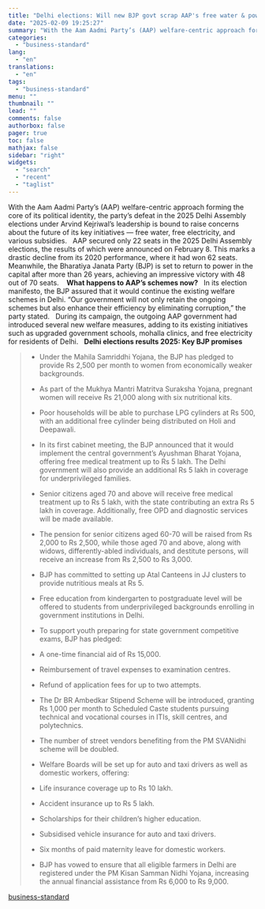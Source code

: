 ```yaml
---
title: "Delhi elections: Will new BJP govt scrap AAP's free water & power schemes?"
date: "2025-02-09 19:25:27"
summary: "With the Aam Aadmi Party’s (AAP) welfare-centric approach forming the core of its political identity, the party’s defeat in the 2025 Delhi Assembly elections under Arvind Kejriwal’s leadership is bound to raise concerns about the future of its key initiatives — free water, free electricity, and various subsidies. AAP secured..."
categories:
  - "business-standard"
lang:
  - "en"
translations:
  - "en"
tags:
  - "business-standard"
menu: ""
thumbnail: ""
lead: ""
comments: false
authorbox: false
pager: true
toc: false
mathjax: false
sidebar: "right"
widgets:
  - "search"
  - "recent"
  - "taglist"
---
```


With the Aam Aadmi Party’s (AAP) welfare-centric approach forming the core of its political identity, the party’s defeat in the 2025 Delhi Assembly elections under Arvind Kejriwal’s leadership is bound to raise concerns about the future of its key initiatives — free water, free electricity, and various subsidies.
 
AAP secured only 22 seats in the 2025 Delhi Assembly elections, the results of which were announced on February 8. This marks a drastic decline from its 2020 performance, where it had won 62 seats.
 
Meanwhile, the Bharatiya Janata Party (BJP) is set to return to power in the capital after more than 26 years, achieving an impressive victory with 48 out of 70 seats. 
 
**What happens to AAP’s schemes now?**
 
In its election manifesto, the BJP assured that it would continue the existing welfare schemes in Delhi. “Our government will not only retain the ongoing schemes but also enhance their efficiency by eliminating corruption,” the party stated.
 
During its campaign, the outgoing AAP government had introduced several new welfare measures, adding to its existing initiatives such as upgraded government schools, mohalla clinics, and free electricity for residents of Delhi.
 
**Delhi elections results 2025: Key BJP promises**
 
> - Under the Mahila Samriddhi Yojana, the BJP has pledged to provide Rs 2,500 per month to women from economically weaker backgrounds.
> 
> - As part of the Mukhya Mantri Matritva Suraksha Yojana, pregnant women will receive Rs 21,000 along with six nutritional kits.
> 
> - Poor households will be able to purchase LPG cylinders at Rs 500, with an additional free cylinder being distributed on Holi and Deepawali.
> 
> - In its first cabinet meeting, the BJP announced that it would implement the central government’s Ayushman Bharat Yojana, offering free medical treatment up to Rs 5 lakh. The Delhi government will also provide an additional Rs 5 lakh in coverage for underprivileged families.
> 
> - Senior citizens aged 70 and above will receive free medical treatment up to Rs 5 lakh, with the state contributing an extra Rs 5 lakh in coverage. Additionally, free OPD and diagnostic services will be made available.
> 
> - The pension for senior citizens aged 60-70 will be raised from Rs 2,000 to Rs 2,500, while those aged 70 and above, along with widows, differently-abled individuals, and destitute persons, will receive an increase from Rs 2,500 to Rs 3,000.
> 
> - BJP has committed to setting up Atal Canteens in JJ clusters to provide nutritious meals at Rs 5.
> 
> - Free education from kindergarten to postgraduate level will be offered to students from underprivileged backgrounds enrolling in government institutions in Delhi.
> 
> - To support youth preparing for state government competitive exams, BJP has pledged:
> 
> - A one-time financial aid of Rs 15,000.
> 
> - Reimbursement of travel expenses to examination centres.
> 
> - Refund of application fees for up to two attempts.
> 
> - The Dr BR Ambedkar Stipend Scheme will be introduced, granting Rs 1,000 per month to Scheduled Caste students pursuing technical and vocational courses in ITIs, skill centres, and polytechnics.
> 
> - The number of street vendors benefiting from the PM SVANidhi scheme will be doubled.
> 
> - Welfare Boards will be set up for auto and taxi drivers as well as domestic workers, offering:
> 
> - Life insurance coverage up to Rs 10 lakh.
> 
> - Accident insurance up to Rs 5 lakh.
> 
> - Scholarships for their children’s higher education.
> 
> - Subsidised vehicle insurance for auto and taxi drivers.
> 
> - Six months of paid maternity leave for domestic workers.
> 
> - BJP has vowed to ensure that all eligible farmers in Delhi are registered under the PM Kisan Samman Nidhi Yojana, increasing the annual financial assistance from Rs 6,000 to Rs 9,000.

[business-standard](https://www.business-standard.com/elections/delhi-elections/delhi-elections-results-2025-bjp-govt-aap-free-water-electricity-schemes-125020900389_1.html)
